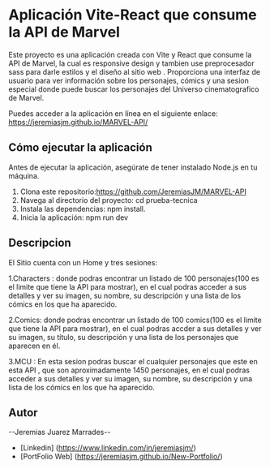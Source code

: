 # Aplicación Vite-React que consume la API de Marvel

Este proyecto es una aplicación creada con Vite y React que consume la API de Marvel, la cual es responsive design y tambien use preprocesador sass para darle estilos y el diseño al sitio web . Proporciona una interfaz de usuario para ver información sobre los personajes, cómics y una sesion especial donde puede buscar los personajes del Universo cinematografico de Marvel.

Puedes acceder a la aplicación en línea en el siguiente enlace: https://jeremiasjm.github.io/MARVEL-API/


## Cómo ejecutar la aplicación

Antes de ejecutar la aplicación, asegúrate de tener instalado Node.js en tu máquina.

1. Clona este repositorio:https://github.com/JeremiasJM/MARVEL-API
2. Navega al directorio del proyecto: cd prueba-tecnica
3. Instala las dependencias: npm install.
4. Inicia la aplicación: npm run dev
 
## Descripcion 
El Sitio cuenta con un Home y tres sesiones:

1.Characters : donde podras encontrar un listado de 100 personajes(100 es el limite que tiene la API para mostrar), en el cual podras acceder a sus detalles y ver su imagen, su nombre, su descripción y una lista de los cómics en los que ha aparecido.

2.Comics: donde podras encontrar un listado de 100 comics(100 es el limite que tiene la API para mostrar), en el cual podras accder a sus detalles y ver su imagen, su título, su descripción y una lista de los personajes que aparecen en él.

3.MCU :  En esta sesion podras buscar el cualquier personajes que este en esta API , que son aproximadamente 1450 personajes, en el cual podras acceder a sus detalles y ver su imagen, su nombre, su descripción y una lista de los cómics en los que ha aparecido.

## Autor
--Jeremias Juarez Marrades--
- [Linkedin] (https://www.linkedin.com/in/jeremiasjm/)
- [PortFolio Web] (https://jeremiasjm.github.io/New-Portfolio/)
